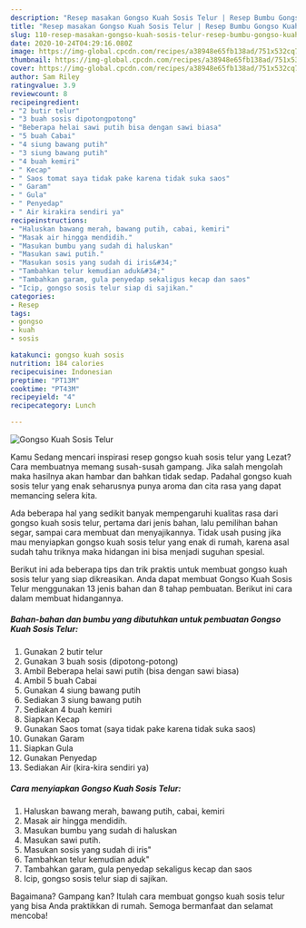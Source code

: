 ```yaml
---
description: "Resep masakan Gongso Kuah Sosis Telur | Resep Bumbu Gongso Kuah Sosis Telur Yang Enak Dan Mudah"
title: "Resep masakan Gongso Kuah Sosis Telur | Resep Bumbu Gongso Kuah Sosis Telur Yang Enak Dan Mudah"
slug: 110-resep-masakan-gongso-kuah-sosis-telur-resep-bumbu-gongso-kuah-sosis-telur-yang-enak-dan-mudah
date: 2020-10-24T04:29:16.080Z
image: https://img-global.cpcdn.com/recipes/a38948e65fb138ad/751x532cq70/gongso-kuah-sosis-telur-foto-resep-utama.jpg
thumbnail: https://img-global.cpcdn.com/recipes/a38948e65fb138ad/751x532cq70/gongso-kuah-sosis-telur-foto-resep-utama.jpg
cover: https://img-global.cpcdn.com/recipes/a38948e65fb138ad/751x532cq70/gongso-kuah-sosis-telur-foto-resep-utama.jpg
author: Sam Riley
ratingvalue: 3.9
reviewcount: 8
recipeingredient:
- "2 butir telur"
- "3 buah sosis dipotongpotong"
- "Beberapa helai sawi putih bisa dengan sawi biasa"
- "5 buah Cabai"
- "4 siung bawang putih"
- "3 siung bawang putih"
- "4 buah kemiri"
- " Kecap"
- " Saos tomat saya tidak pake karena tidak suka saos"
- " Garam"
- " Gula"
- " Penyedap"
- " Air kirakira sendiri ya"
recipeinstructions:
- "Haluskan bawang merah, bawang putih, cabai, kemiri"
- "Masak air hingga mendidih."
- "Masukan bumbu yang sudah di haluskan"
- "Masukan sawi putih."
- "Masukan sosis yang sudah di iris&#34;"
- "Tambahkan telur kemudian aduk&#34;"
- "Tambahkan garam, gula penyedap sekaligus kecap dan saos"
- "Icip, gongso sosis telur siap di sajikan."
categories:
- Resep
tags:
- gongso
- kuah
- sosis

katakunci: gongso kuah sosis 
nutrition: 184 calories
recipecuisine: Indonesian
preptime: "PT13M"
cooktime: "PT43M"
recipeyield: "4"
recipecategory: Lunch

---
```



![Gongso Kuah Sosis Telur](https://img-global.cpcdn.com/recipes/a38948e65fb138ad/751x532cq70/gongso-kuah-sosis-telur-foto-resep-utama.jpg)

Kamu Sedang mencari inspirasi resep gongso kuah sosis telur yang Lezat? Cara membuatnya memang susah-susah gampang. Jika salah mengolah maka hasilnya akan hambar dan bahkan tidak sedap. Padahal gongso kuah sosis telur yang enak seharusnya punya aroma dan cita rasa yang dapat memancing selera kita.

Ada beberapa hal yang sedikit banyak mempengaruhi kualitas rasa dari gongso kuah sosis telur, pertama dari jenis bahan, lalu pemilihan bahan segar, sampai cara membuat dan menyajikannya. Tidak usah pusing jika mau menyiapkan gongso kuah sosis telur yang enak di rumah, karena asal sudah tahu triknya maka hidangan ini bisa menjadi suguhan spesial.




Berikut ini ada beberapa tips dan trik praktis untuk membuat gongso kuah sosis telur yang siap dikreasikan. Anda dapat membuat Gongso Kuah Sosis Telur menggunakan 13 jenis bahan dan 8 tahap pembuatan. Berikut ini cara dalam membuat hidangannya.

<!--inarticleads1-->

##### Bahan-bahan dan bumbu yang dibutuhkan untuk pembuatan Gongso Kuah Sosis Telur:

1. Gunakan 2 butir telur
1. Gunakan 3 buah sosis (dipotong-potong)
1. Ambil Beberapa helai sawi putih (bisa dengan sawi biasa)
1. Ambil 5 buah Cabai
1. Gunakan 4 siung bawang putih
1. Sediakan 3 siung bawang putih
1. Sediakan 4 buah kemiri
1. Siapkan  Kecap
1. Gunakan  Saos tomat (saya tidak pake karena tidak suka saos)
1. Gunakan  Garam
1. Siapkan  Gula
1. Gunakan  Penyedap
1. Sediakan  Air (kira-kira sendiri ya)




<!--inarticleads2-->

##### Cara menyiapkan Gongso Kuah Sosis Telur:

1. Haluskan bawang merah, bawang putih, cabai, kemiri
1. Masak air hingga mendidih.
1. Masukan bumbu yang sudah di haluskan
1. Masukan sawi putih.
1. Masukan sosis yang sudah di iris&#34;
1. Tambahkan telur kemudian aduk&#34;
1. Tambahkan garam, gula penyedap sekaligus kecap dan saos
1. Icip, gongso sosis telur siap di sajikan.




Bagaimana? Gampang kan? Itulah cara membuat gongso kuah sosis telur yang bisa Anda praktikkan di rumah. Semoga bermanfaat dan selamat mencoba!
